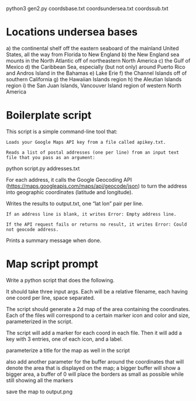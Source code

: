 python3 gen2.py coordsbase.txt coordsundersea.txt coordssub.txt

# Locations undersea bases

a) the continental shelf off the eastern seaboard of the mainland United States, all the way from Florida to New England
b) the New England sea mounts in the North Atlantic off of northeastern North America
c) the Gulf of Mexico
d) the Caribbean Sea, especially (but not only) around Puerto Rico and Andros Island in the Bahamas
e) Lake Erie
f) the Channel Islands off of southern California
g) the Hawaiian Islands region
h) the Aleutian Islands region
i) the San Juan Islands, Vancouver Island region of western North America

# Boilerplate script

This script is a simple command-line tool that:

    Loads your Google Maps API key from a file called apikey.txt.

    Reads a list of postal addresses (one per line) from an input text file that you pass as an argument:

python script.py addresses.txt

For each address, it calls the Google Geocoding API (https://maps.googleapis.com/maps/api/geocode/json) to turn the address into geographic coordinates (latitude and longitude).

Writes the results to output.txt, one “lat lon” pair per line.

    If an address line is blank, it writes Error: Empty address line.

    If the API request fails or returns no result, it writes Error: Could not geocode address.

Prints a summary message when done.

# Map script prompt

Write a python script that does the following.

It should take three input args. Each will be a relative filename, each having one coord per line, space separated.

The script should generate a 2d map of the area containing the coordinates. Each of the files will correspond to a certain marker icon and color and size, parameterized in the script.

The script will add a marker for each coord in each file. Then it will add a key with 3 entries, one of each icon, and a label.

parameterize a title for the map as well in the script

also add another parameter for the buffer around the coordinates that will denote the area that is displayed on the map; a bigger buffer will show a bigger area, a buffer of 0 will place the borders as small as possible while still showing all the markers

save the map to output.png